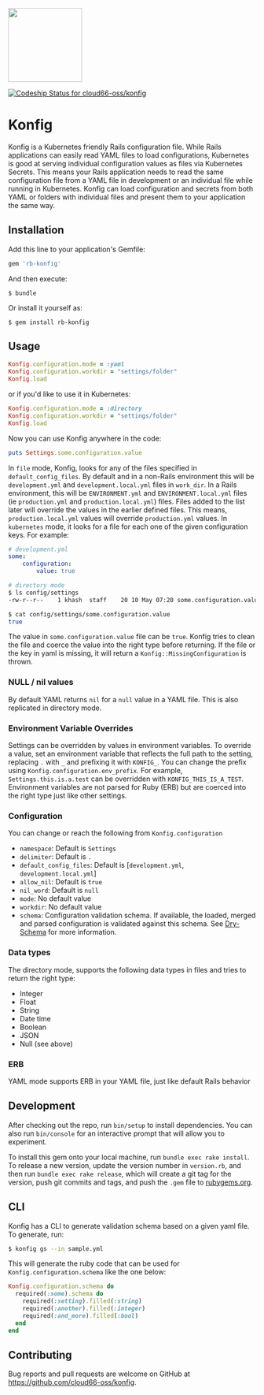 <img src="http://cdn2-cloud66-com.s3.amazonaws.com/images/oss-sponsorship.png" width=150/>

[![Codeship Status for cloud66-oss/konfig](https://app.codeship.com/projects/a8c71410-8ca4-0137-dc36-6a27a0c61ea4/status?branch=master)](https://app.codeship.com/projects/355428)

# Konfig

Konfig is a Kubernetes friendly Rails configuration file. While Rails applications can easily read YAML files to load configurations, Kubernetes is good at serving individual configuration values as files via Kubernetes Secrets. This means your Rails application needs to read the same configuration file from a YAML file in development or an individual file while running in Kubernetes. Konfig can load configuration and secrets from both YAML or folders with individual files and present them to your application the same way.

## Installation

Add this line to your application's Gemfile:

```ruby
gem 'rb-konfig'
```

And then execute:

    $ bundle

Or install it yourself as:

    $ gem install rb-konfig

## Usage

```ruby
Konfig.configuration.mode = :yaml
Konfig.configuration.workdir = "settings/folder"
Konfig.load
```

or if you'd like to use it in Kubernetes:

```ruby
Konfig.configuration.mode = :directory
Konfig.configuration.workdir = "settings/folder"
Konfig.load
```

Now you can use Konfig anywhere in the code:

```ruby
puts Settings.some.configuration.value
```

In `file` mode, Konfig, looks for any of the files specified in `default_config_files`. By default and in a non-Rails environment this will be `development.yml` and `development.local.yml` files in `work_dir`. In a Rails environment, this will be `ENVIRONMENT.yml` and `ENVIRONMENT.local.yml` files (ie `production.yml` and `production.local.yml`) files. Files added to the list later will override the values in the earlier defined files. This means, `production.local.yml` values will override `production.yml` values.
In `kubernetes` mode, it looks for a file for each one of the given configuration keys. For example:

```yml
# development.yml
some:
    configuration:
        value: true
```

```bash
# directory mode
$ ls config/settings
-rw-r--r--    1 khash  staff    20 10 May 07:20 some.configuration.value

$ cat config/settings/some.configuration.value
true
```

The value in `some.configuration.value` file can be `true`. Konfig tries to clean the file and coerce the value into the right type before returning. If the file or the key in yaml is missing, it will return a `Konfig::MissingConfiguration` is thrown.

### NULL / nil values

By default YAML returns `nil` for a `null` value in a YAML file. This is also replicated in directory mode.

### Environment Variable Overrides

Settings can be overridden by values in environment variables. To override a value, set an environment variable that reflects the full path to the setting, replacing `.` with `_` and prefixing it with `KONFIG_`. You can change the prefix using `Konfig.configuration.env_prefix`. For example, `Settings.this.is.a.test` can be overridden with `KONFIG_THIS_IS_A_TEST`. Environment variables are not parsed for Ruby (ERB) but are coerced into the right type just like other settings.

### Configuration
You can change or reach the following from `Konfig.configuration`

* `namespace`: Default is `Settings`
* `delimiter`: Default is `.`
* `default_config_files`: Default is [`development.yml`, `development.local.yml`]
* `allow_nil`: Default is `true`
* `nil_word`: Default is `null`
* `mode`: No default value
* `workdir`: No default value
* `schema`: Configuration validation schema. If available, the loaded, merged and parsed configuration is validated against this schema. See [Dry-Schema](https://dry-rb.org/gems/dry-schema/) for more information.

### Data types

The directory mode, supports the following data types in files and tries to return the right type:

- Integer
- Float
- String
- Date time
- Boolean
- JSON
- Null (see above)

### ERB

YAML mode supports ERB in your YAML file, just like default Rails behavior

## Development

After checking out the repo, run `bin/setup` to install dependencies. You can also run `bin/console` for an interactive prompt that will allow you to experiment.

To install this gem onto your local machine, run `bundle exec rake install`. To release a new version, update the version number in `version.rb`, and then run `bundle exec rake release`, which will create a git tag for the version, push git commits and tags, and push the `.gem` file to [rubygems.org](https://rubygems.org).

## CLI

Konfig has a CLI to generate validation schema based on a given yaml file. To generate, run:

```bash
$ konfig gs --in sample.yml
```

This will generate the ruby code that can be used for `Konfig.configuration.schema` like the one below:

```ruby
Konfig.configuration.schema do
  required(:some).schema do
    required(:setting).filled(:string)
    required(:another).filled(:integer)
    required(:and_more).filled(:bool)
  end
end
```

## Contributing

Bug reports and pull requests are welcome on GitHub at https://github.com/cloud66-oss/konfig.
